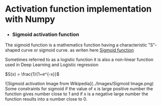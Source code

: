 # Activation function implementation with Numpy

* ### Sigmoid activation function

The sigmoid function is a mathematics function having a characteristic "S"-shaped curve or sigmoid curve. as writen here
[Sigmoid function](https://en.wikipedia.org/wiki/Sigmoid_function)

Sometimes referred to as a logistic function it is also a non-linear function used in Deep Learning and Logistic regression

$S(x) = \frac{1}{1+e^{-x}}$

![Sigmoid activation Image from Wikipedia](../Images/Sigmoid Image.png)
Some constraints for sigmoid if the value of x is large positive number the function gives number close to 1
and if x is a negative large number the function results into a number close to 0.
